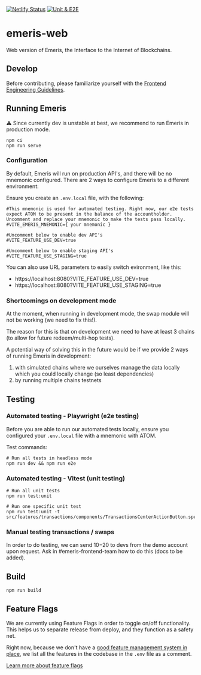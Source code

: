 [![Netlify Status](https://api.netlify.com/api/v1/badges/4cf6e90b-b924-4764-9adb-796ee24667f3/deploy-status)](https://app.netlify.com/sites/emeris-app/deploys) [![Unit & E2E](https://github.com/EmerisHQ/demeris/actions/workflows/test.yml/badge.svg)](https://github.com/EmerisHQ/demeris/actions/workflows/test.yml)

# emeris-web

Web version of Emeris, the Interface to the Internet of Blockchains.

## Develop

Before contributing, please familiarize yourself with the [Frontend Engineering Guidelines](https://www.notion.so/allinbits/Frontend-Engineering-Guidelines-873d2c6e2dda493fbf6601d527259efd).

## Running Emeris

⚠️ Since currently dev is unstable at best, we recommend to run Emeris in production mode.

```
npm ci
npm run serve
```

### Configuration

By default, Emeris will run on production API's, and there will be no mnemonic configured. There are 2 ways to configure Emeris to a different environment:

Ensure you create an `.env.local` file, with the following:

```
#This mnemonic is used for automated testing. Right now, our e2e tests expect ATOM to be present in the balance of the accountholder. Uncomment and replace your mnemonic to make the tests pass locally.
#VITE_EMERIS_MNEMONIC={ your mnemonic }

#Uncomment below to enable dev API's
#VITE_FEATURE_USE_DEV=true

#Uncomment below to enable staging API's
#VITE_FEATURE_USE_STAGING=true
```

You can also use URL parameters to easily switch evironment, like this:

- https://localhost:8080?VITE_FEATURE_USE_DEV=true
- https://localhost:8080?VITE_FEATURE_USE_STAGING=true

### Shortcomings on development mode

At the moment, when running in development mode, the swap module will not be working (we need to fix this!).

The reason for this is that on development we need to have at least 3 chains (to allow for future redeem/multi-hop tests).

A potential way of solving this in the future would be if we provide 2 ways of running Emeris in development:

1. with simulated chains where we ourselves manage the data locally which you could locally change (so least dependencies)
2. by running multiple chains testnets

## Testing

### Automated testing - Playwright (e2e testing)

Before you are able to run our automated tests locally, ensure you configured your `.env.local` file with a mnemonic with ATOM.

Test commands:

```
# Run all tests in headless mode
npm run dev && npm run e2e

```

### Automated testing - Vitest (unit testing)

```
# Run all unit tests
npm run test:unit

# Run one specific unit test
npm run test:unit -t src/features/transactions/components/TransactionsCenterActionButton.spec.ts
```

### Manual testing transactions / swaps

In order to do testing, we can send $10-$20 to devs from the demo account upon request. Ask in #emeris-frontend-team how to do this (docs to be added).

## Build

```
npm run build
```

## Feature Flags

We are currently using Feature Flags in order to toggle on/off functionality. This helps us to separate release from deploy, and they function as a safety net.

Right now, because we don't have a [good feature management system in place](https://github.com/allinbits/demeris/issues/949), we list all the features in the codebase in the `.env` file as a comment.

[Learn more about feature flags](https://www.notion.so/allinbits/Working-with-Feature-Flags-c0bbf36cbb2646de9e6754564394bdc2)
